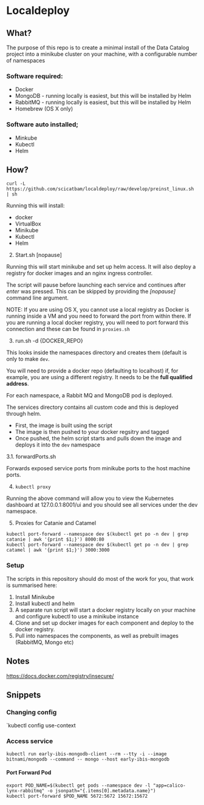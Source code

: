 # Localdeploy

## What?

The purpose of this repo is to create a minimal install of the Data Catalog project into a minikube cluster on your machine, with a configurable number of namespaces

### Software required:

* Docker
* MongoDB - running locally is easiest, but this will be installed by Helm
* RabbitMQ - running locally is easiest, but this will be installed by Helm
* Homebrew (OS X only)

### Software auto installed;

* Minkube
* Kubectl
* Helm

## How? 

```
curl -L https://github.com/scicatbam/localdeploy/raw/develop/preinst_linux.sh | sh
```

Running this will install:
* docker
* VirtualBox
* Minikube
* Kubectl 
* Helm 

2. Start.sh [nopause]

Running this will start minikube and set up helm access.
It will also deploy a registry for docker images and an nginx ingress controller.

The script will pause before launching each service and continues after *enter* was pressed.
This can be skipped by providing the *[nopause]* command line argument.

NOTE: If you are using OS X, you cannot use a local registry as Docker is running inside a VM and you need to forward the port from within there. 
If you are running a local docker registry, you will need to port forward this connection and these can be found in `proxies.sh`

3. run.sh -d {DOCKER_REPO}

This looks inside the namespaces directory and creates them (default is only to make `dev`.

You will need to provide a docker repo (defaulting to localhost) if, for example, you are using a different registry. It needs to be the **full qualified address**.

For each namespace, a Rabbit MQ and MongoDB pod is deployed.

The services directory contains all custom code and this is deployed through helm. 

* First, the image is built using the script
* The image is then pushed to your docker regsitry and tagged
* Once pushed, the helm script starts and pulls down the image and deploys it into the `dev` namespace

3.1. forwardPorts.sh

Forwards exposed service ports from minikube ports to the host machine ports.

4. `kubectl proxy`

Running the above command will allow you to view the Kubernetes dashboard at 127.0.0.1:8001/ui and you should see all services under the dev namespace.

5. Proxies for Catanie and Catamel

```
kubectl port-forward --namespace dev $(kubectl get po -n dev | grep catanie | awk '{print $1;}') 8000:80
kubectl port-forward --namespace dev $(kubectl get po -n dev | grep catamel | awk '{print $1;}') 3000:3000
```

### Setup

The scripts in this repository should do most of the work for you, that work is summarised here:

1. Install Minikube 
2. Install kubectl and helm
3. A separate run script will start a docker registry locally on your machine and configure kubectl to use a minikube instance
4. Clone and set up docker images for each component and deploy to the docker registry.
5. Pull into namespaces the components, as well as prebuilt images (RabbitMQ, Mongo etc)

## Notes

https://docs.docker.com/registry/insecure/

## Snippets

### Changing config

`kubectl config use-context <context-name>

### Access service

`kubectl run early-ibis-mongodb-client --rm --tty -i --image bitnami/mongodb --command -- mongo --host early-ibis-mongodb`

#### Port Forward Pod

```
export POD_NAME=$(kubectl get pods --namespace dev -l "app=calico-lynx-rabbitmq" -o jsonpath="{.items[0].metadata.name}")                                                
kubectl port-forward $POD_NAME 5672:5672 15672:15672 
```
